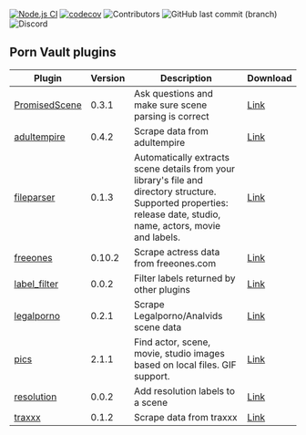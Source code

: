 [![Node.js CI](https://github.com/porn-vault/plugins/actions/workflows/nodejs.yml/badge.svg)](https://github.com/porn-vault/plugins/actions/workflows/nodejs.yml)
[![codecov](https://codecov.io/gh/porn-vault/plugins/branch/master/graph/badge.svg?token=BL7X51KUGW)](https://codecov.io/gh/porn-vault/plugins)
![Contributors](https://img.shields.io/github/contributors/porn-vault/plugins)
![GitHub last commit (branch)](https://img.shields.io/github/last-commit/porn-vault/plugins/master)
![Discord](https://img.shields.io/discord/652499331265331245)

## Porn Vault plugins

| Plugin                                                                                                        | Version | Description                                                                                                                                                        | Download                                                                                  |
| ------------------------------------------------------------------------------------------------------------- | ------- | ------------------------------------------------------------------------------------------------------------------------------------------------------------------ | ----------------------------------------------------------------------------------------- |
| [PromisedScene](https://github.com/porn-vault/porn-vault-plugins/blob/master/plugins/PromisedScene/README.md) | 0.3.1   | Ask questions and make sure scene parsing is correct                                                                                                               | [Link](https://raw.githubusercontent.com/porn-vault/plugins/master/dist/PromisedScene.js) |
| [adultempire](https://github.com/porn-vault/porn-vault-plugins/blob/master/plugins/adultempire/README.md)     | 0.4.2   | Scrape data from adultempire                                                                                                                                       | [Link](https://raw.githubusercontent.com/porn-vault/plugins/master/dist/adultempire.js)   |
| [fileparser](https://github.com/porn-vault/porn-vault-plugins/blob/master/plugins/fileparser/README.md)       | 0.1.3   | Automatically extracts scene details from your library&#x27;s file and directory structure. Supported properties: release date, studio, name, actors, movie and labels. | [Link](https://raw.githubusercontent.com/porn-vault/plugins/master/dist/fileparser.js)    |
| [freeones](https://github.com/porn-vault/porn-vault-plugins/blob/master/plugins/freeones/README.md)           | 0.10.2  | Scrape actress data from freeones.com                                                                                                                              | [Link](https://raw.githubusercontent.com/porn-vault/plugins/master/dist/freeones.js)      |
| [label_filter](https://github.com/porn-vault/porn-vault-plugins/blob/master/plugins/label_filter/README.md)   | 0.0.2   | Filter labels returned by other plugins                                                                                                                            | [Link](https://raw.githubusercontent.com/porn-vault/plugins/master/dist/label_filter.js)  |
| [legalporno](https://github.com/porn-vault/porn-vault-plugins/blob/master/plugins/legalporno/README.md)       | 0.2.1   | Scrape Legalporno/Analvids scene data                                                                                                                              | [Link](https://raw.githubusercontent.com/porn-vault/plugins/master/dist/legalporno.js)    |
| [pics](https://github.com/porn-vault/porn-vault-plugins/blob/master/plugins/pics/README.md)                   | 2.1.1   | Find actor, scene, movie, studio images based on local files. GIF support.                                                                                         | [Link](https://raw.githubusercontent.com/porn-vault/plugins/master/dist/pics.js)          |
| [resolution](https://github.com/porn-vault/porn-vault-plugins/blob/master/plugins/resolution/README.md)       | 0.0.2   | Add resolution labels to a scene                                                                                                                                   | [Link](https://raw.githubusercontent.com/porn-vault/plugins/master/dist/resolution.js)    |
| [traxxx](https://github.com/porn-vault/porn-vault-plugins/blob/master/plugins/traxxx/README.md)               | 0.1.2   | Scrape data from traxxx                                                                                                                                            | [Link](https://raw.githubusercontent.com/porn-vault/plugins/master/dist/traxxx.js)        |
